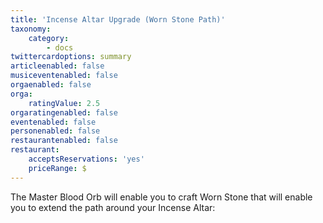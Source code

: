```yaml
---
title: 'Incense Altar Upgrade (Worn Stone Path)'
taxonomy:
    category:
        - docs
twittercardoptions: summary
articleenabled: false
musiceventenabled: false
orgaenabled: false
orga:
    ratingValue: 2.5
orgaratingenabled: false
eventenabled: false
personenabled: false
restaurantenabled: false
restaurant:
    acceptsReservations: 'yes'
    priceRange: $
---
```


The Master Blood Orb will enable you to craft Worn Stone that will enable you to extend the path around your Incense Altar:
